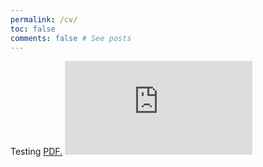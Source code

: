 ```yaml
---
permalink: /cv/
toc: false
comments: false # See posts
---
```

Testing
<a href="https://github.com/bojeryd91/CV/blob/main/CV.pdf" target="_blank">PDF.</a>
<embed src="https://github.com/bojeryd91/CV/blob/main/CV.pdf" type='application/pdf'></embed>
